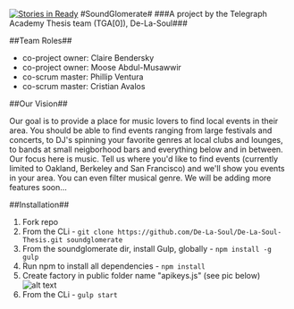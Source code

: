 [![Stories in Ready](https://badge.waffle.io/De-La-Soul/De-La-Soul-Thesis.png?label=ready&title=Ready)](https://waffle.io/De-La-Soul/De-La-Soul-Thesis)
#SoundGlomerate#
###A project by the Telegraph Academy Thesis team (TGA[0]), De-La-Soul###

##Team Roles##
- co-project owner: Claire Bendersky
- co-project owner: Moose Abdul-Musawwir
- co-scrum master: Phillip Ventura
- co-scrum master: Cristian Avalos

##Our Vision##

Our goal is to provide a place for music lovers to find local events in their area. You should be able to find events ranging from large festivals and concerts, to DJ's spinning your favorite genres at local clubs and lounges, to bands at small neigborhood bars and everything below and in between. Our focus here is music. Tell us where you'd like to find events (currently limited to Oakland, Berkeley and San Francisco) and we'll show you events in your area. You can even filter musical genre. We will be adding more features soon...

##Installation##

1. Fork repo
2. From the CLi - `git clone https://github.com/De-La-Soul/De-La-Soul-Thesis.git soundglomerate` 
3. From the soundglomerate dir, install Gulp, globally - `npm install -g gulp`
4. Run npm to install all dependencies - `npm install`
5. Create factory in public folder name "apikeys.js" (see pic below)
![alt text](/public/assets/keyENV.png)
6. From the CLi - `gulp start`

